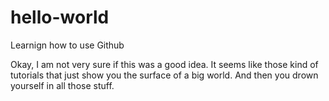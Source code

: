 # hello-world
Learnign how to use Github

Okay, I am not very sure if this was a good idea.
It seems like those kind of tutorials that just show you the surface of a big world.
And then you drown yourself in all those stuff.
